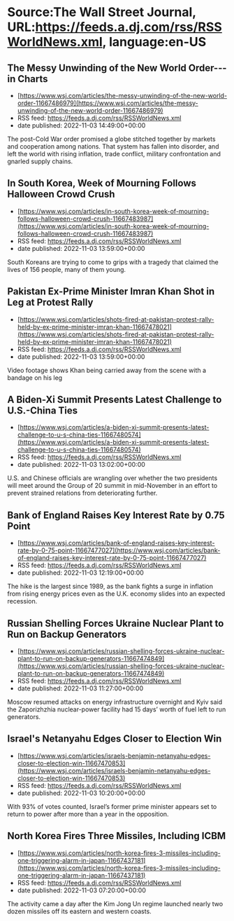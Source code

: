 # Source:The Wall Street Journal, URL:https://feeds.a.dj.com/rss/RSSWorldNews.xml, language:en-US

## The Messy Unwinding of the New World Order---in Charts
 - [https://www.wsj.com/articles/the-messy-unwinding-of-the-new-world-order-11667486979](https://www.wsj.com/articles/the-messy-unwinding-of-the-new-world-order-11667486979)
 - RSS feed: https://feeds.a.dj.com/rss/RSSWorldNews.xml
 - date published: 2022-11-03 14:49:00+00:00

The post-Cold War order promised a globe stitched together by markets and cooperation among nations. That system has fallen into disorder, and left the world with rising inflation, trade conflict, military confrontation and gnarled supply chains.

## In South Korea, Week of Mourning Follows Halloween Crowd Crush
 - [https://www.wsj.com/articles/in-south-korea-week-of-mourning-follows-halloween-crowd-crush-11667483987](https://www.wsj.com/articles/in-south-korea-week-of-mourning-follows-halloween-crowd-crush-11667483987)
 - RSS feed: https://feeds.a.dj.com/rss/RSSWorldNews.xml
 - date published: 2022-11-03 13:59:00+00:00

South Koreans are trying to come to grips with a tragedy that claimed the lives of 156 people, many of them young.

## Pakistan Ex-Prime Minister Imran Khan Shot in Leg at Protest Rally
 - [https://www.wsj.com/articles/shots-fired-at-pakistan-protest-rally-held-by-ex-prime-minister-imran-khan-11667478021](https://www.wsj.com/articles/shots-fired-at-pakistan-protest-rally-held-by-ex-prime-minister-imran-khan-11667478021)
 - RSS feed: https://feeds.a.dj.com/rss/RSSWorldNews.xml
 - date published: 2022-11-03 13:59:00+00:00

Video footage shows Khan being carried away from the scene with a bandage on his leg

## A Biden-Xi Summit Presents Latest Challenge to U.S.-China Ties
 - [https://www.wsj.com/articles/a-biden-xi-summit-presents-latest-challenge-to-u-s-china-ties-11667480574](https://www.wsj.com/articles/a-biden-xi-summit-presents-latest-challenge-to-u-s-china-ties-11667480574)
 - RSS feed: https://feeds.a.dj.com/rss/RSSWorldNews.xml
 - date published: 2022-11-03 13:02:00+00:00

U.S. and Chinese officials are wrangling over whether the two presidents will meet around the Group of 20 summit in mid-November in an effort to prevent strained relations from deteriorating further.

## Bank of England Raises Key Interest Rate by 0.75 Point
 - [https://www.wsj.com/articles/bank-of-england-raises-key-interest-rate-by-0-75-point-11667477027](https://www.wsj.com/articles/bank-of-england-raises-key-interest-rate-by-0-75-point-11667477027)
 - RSS feed: https://feeds.a.dj.com/rss/RSSWorldNews.xml
 - date published: 2022-11-03 12:19:00+00:00

The hike is the largest since 1989, as the bank fights a surge in inflation from rising energy prices even as the U.K. economy slides into an expected recession.

## Russian Shelling Forces Ukraine Nuclear Plant to Run on Backup Generators
 - [https://www.wsj.com/articles/russian-shelling-forces-ukraine-nuclear-plant-to-run-on-backup-generators-11667474849](https://www.wsj.com/articles/russian-shelling-forces-ukraine-nuclear-plant-to-run-on-backup-generators-11667474849)
 - RSS feed: https://feeds.a.dj.com/rss/RSSWorldNews.xml
 - date published: 2022-11-03 11:27:00+00:00

Moscow resumed attacks on energy infrastructure overnight and Kyiv said the Zaporizhzhia nuclear-power facility had 15 days’ worth of fuel left to run generators.

## Israel's Netanyahu Edges Closer to Election Win
 - [https://www.wsj.com/articles/israels-benjamin-netanyahu-edges-closer-to-election-win-11667470853](https://www.wsj.com/articles/israels-benjamin-netanyahu-edges-closer-to-election-win-11667470853)
 - RSS feed: https://feeds.a.dj.com/rss/RSSWorldNews.xml
 - date published: 2022-11-03 10:20:00+00:00

With 93% of votes counted, Israel’s former prime minister appears set to return to power after more than a year in the opposition.

## North Korea Fires Three Missiles, Including ICBM
 - [https://www.wsj.com/articles/north-korea-fires-3-missiles-including-one-triggering-alarm-in-japan-11667437181](https://www.wsj.com/articles/north-korea-fires-3-missiles-including-one-triggering-alarm-in-japan-11667437181)
 - RSS feed: https://feeds.a.dj.com/rss/RSSWorldNews.xml
 - date published: 2022-11-03 07:20:00+00:00

The activity came a day after the Kim Jong Un regime launched nearly two dozen missiles off its eastern and western coasts.


